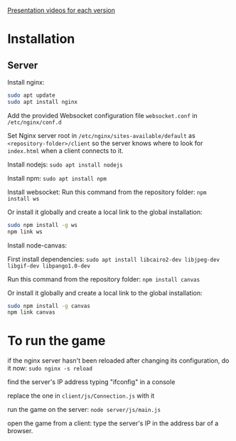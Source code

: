 [Presentation videos for each version](https://www.youtube.com/playlist?list=PLBaRm1Pdp3BGxmX-5eu4P_Jk0iKddUIq9)

Installation
============

Server
------

Install nginx:
```bash
sudo apt update
sudo apt install nginx
```

Add the provided Websocket configuration file `websocket.conf` in `/etc/nginx/conf.d`

Set Nginx server root in `/etc/nginx/sites-available/default` as `<repository-folder>/client` so the server knows where to look for `index.html` when a client connects to it.

Install nodejs:
`sudo apt install nodejs`

Install npm:
`sudo apt install npm`

Install websocket:
Run this command from the repository folder: `npm install ws`

Or install it globally and create a local link to the global installation:
```bash
sudo npm install -g ws
npm link ws
```

Install node-canvas:

First install dependencies: `sudo apt install libcairo2-dev libjpeg-dev libgif-dev libpango1.0-dev`

Run this command from the repository folder: `npm install canvas`

Or install it globally and create a local link to the global installation:
```bash
sudo npm install -g canvas
npm link canvas
```

To run the game
===============

if the nginx server hasn't been reloaded after changing its configuration, do it now:
`sudo nginx -s reload`

find the server's IP address typing "ifconfig" in a console

replace the one in `client/js/Connection.js` with it

run the game on the server: `node server/js/main.js`

open the game from a client: type the server's IP in the address bar of
a browser.
